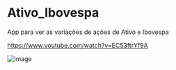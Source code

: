 # Ativo_Ibovespa
App para ver as variações de ações de Ativo e Ibovespa

https://www.youtube.com/watch?v=EC53ftrYf9A

![image](https://user-images.githubusercontent.com/50224653/150813122-0273b5ef-091e-41d5-910f-e9976eee6502.png)
